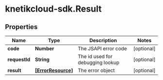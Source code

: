 # knetikcloud-sdk.Result

## Properties
Name | Type | Description | Notes
------------ | ------------- | ------------- | -------------
**code** | **Number** | The JSAPI error code | [optional] 
**requestId** | **String** | The id used for debugging lookup | [optional] 
**result** | [**[ErrorResource]**](ErrorResource.md) | The error object | [optional] 


